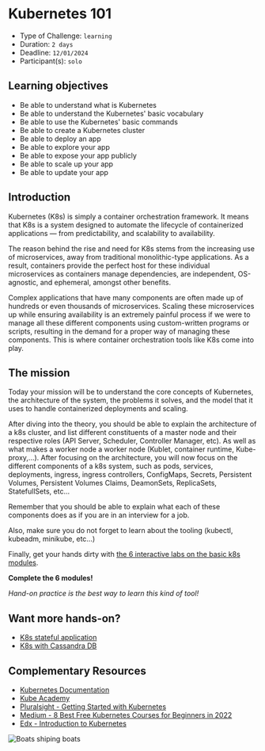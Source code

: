 # Kubernetes 101

- Type of Challenge: `learning`
- Duration: `2 days`
- Deadline: `12/01/2024`
- Participant(s): `solo`

## Learning objectives

- Be able to understand what is Kubernetes
- Be able to understand the Kubernetes' basic vocabulary
- Be able to use the Kubernetes' basic commands
- Be able to create a Kubernetes cluster
- Be able to deploy an app
- Be able to explore your app
- Be able to expose your app publicly
- Be able to scale up your app
- Be able to update your app


## Introduction

Kubernetes (K8s) is simply a container orchestration framework. It means that K8s is a system designed to automate the lifecycle of containerized applications — from predictability, and scalability to availability.

The reason behind the rise and need for K8s stems from the increasing use of microservices, away from traditional monolithic-type applications. As a result, containers provide the perfect host for these individual microservices as containers manage dependencies, are independent, OS-agnostic, and ephemeral, amongst other benefits.

Complex applications that have many components are often made up of hundreds or even thousands of microservices. Scaling these microservices up while ensuring availability is an extremely painful process if we were to manage all these different components using custom-written programs or scripts, resulting in the demand for a proper way of managing these components. This is where container orchestration tools like K8s come into play.

## The mission

Today your mission will be to understand the core concepts of Kubernetes, the architecture of the system, the problems it solves, and the model that it uses to handle containerized deployments and scaling.

After diving into the theory, you should be able to explain the architecture of a k8s cluster, and list different constituents of a master node and their respective roles (API Server, Scheduler, Controller Manager, etc). As well as what makes a worker node a worker node (Kublet, container runtime, Kube-proxy,...). After focusing on the architecture, you will now focus on the different components of a k8s system, such as pods, services, deployments, ingress, ingress controllers, ConfigMaps, Secrets, Persistent Volumes, Persistent Volumes Claims, DeamonSets, ReplicaSets, StatefullSets, etc...

Remember that you should be able to explain what each of these components does as if you are in an interview for a job.

Also, make sure you do not forget to learn about the tooling (kubectl, kubeadm, minikube, etc...)

Finally, get your hands dirty with [the 6 interactive labs on the basic k8s modules](https://kubernetes.io/docs/tutorials/kubernetes-basics/).

**Complete the 6 modules!**

*Hand-on practice is the best way to learn this kind of tool!*

## Want more hands-on?

- [K8s stateful application](https://kubernetes.io/docs/tutorials/stateful-application/basic-stateful-set/)
- [K8s with Cassandra DB](https://kubernetes.io/docs/tutorials/stateful-application/cassandra/)


## Complementary Resources

- [Kubernetes Documentation](https://kubernetes.io/docs/home/)
- [Kube Academy](https://kube.academy/)
- [Pluralsight - Getting Started with Kubernetes](https://app.pluralsight.com/library/courses/kubernetes-getting-started/table-of-contents)
- [Medium - 8 Best Free Kubernetes Courses for Beginners in 2022](https://medium.com/javarevisited/7-free-online-courses-to-learn-kubernetes-in-2020-3b8a68ec7abc)
- [Edx - Introduction to Kubernetes](https://www.edx.org/course/introduction-to-kubernetes?source=aw&awc=6798_1660107853_6f3cd051bc758e5aca33cb66504e75cb&utm_source=aw&utm_medium=affiliate_partner&utm_content=text-link&utm_term=631878_javarevisited)

![Boats shiping boats](https://starecat.com/content/wp-content/uploads/this-is-a-ship-shipping-ship-shipping-shipping-ships.jpg)
